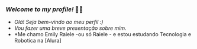 ### _Welcome to my profile!_ 🍓✨


- *Olá! Seja bem-vindo ao meu perfil :)*
- *Vou fazer uma breve presentação sobre mim.*
- *Me chamo Emily Raiele -ou só Raiele - e estou estudando Tecnologia e Robotica na [Alura]
